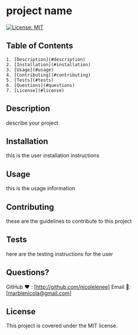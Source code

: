 
  # project name
  [![License: MIT](https://img.shields.io/badge/License-MIT-yellow.svg)](https://opensource.org/licenses/MIT)

  ## Table of Contents
    1. [Description](#description)
    2. [Installation](#installation)
    3. [Usage](#usage)
    4. [Contributing](#contributing)
    5. [Tests](#tests)
    6. [Questions](#questions)
    7. [License](#license)

  ## Description <a id="description"></a>
  describe your project

  ## Installation <a id="installation"></a>
  this is the user installation instructions

  ## Usage <a ide="usage"></a>
  this is the usage information

  ## Contributing <a id="contributing"></a>
  these are the guidelines to contribute to this project

  ## Tests <a id="tests"></a>
  here are the testing instructions for the user


  ## Questions? <a name="questions"></a>
  GitHub ❤️ : [http://github.com/nicolelenee]
  Email 📧: [marblenicola@gmail.com]

  
  ## License <a id="license"></a>
  This project is covered under the MIT license.
    


